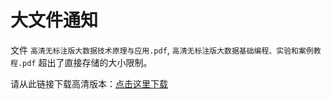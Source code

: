 # 大文件通知

文件 `高清无标注版大数据技术原理与应用.pdf`, `高清无标注版大数据基础编程、实验和案例教程.pdf` 超出了直接存储的大小限制。

请从此链接下载高清版本：[点击这里下载](https://drive.google.com/drive/folders/1smIdXiMJlrX9ZU0Ag10mBpkT6r2cJwmx?usp=sharing)
